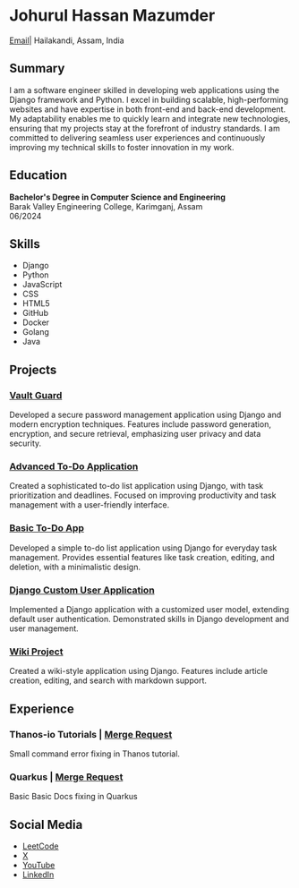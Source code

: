 # Johurul Hassan Mazumder

[Email](mailto:johurulhassan000@gmail.com)| Hailakandi, Assam, India

## Summary

I am a software engineer skilled in developing web applications using the Django framework and Python. I excel in building scalable, high-performing websites and have expertise in both front-end and back-end development. My adaptability enables me to quickly learn and integrate new technologies, ensuring that my projects stay at the forefront of industry standards. I am committed to delivering seamless user experiences and continuously improving my technical skills to foster innovation in my work.

## Education

**Bachelor's Degree in Computer Science and Engineering**  
Barak Valley Engineering College, Karimganj, Assam  
06/2024

## Skills

- Django
- Python
- JavaScript
- CSS
- HTML5
- GitHub
- Docker
- Golang
- Java

## Projects

### [Vault Guard](https://github.com/johurul000/vault_guard)

Developed a secure password management application using Django and modern encryption techniques. Features include password generation, encryption, and secure retrieval, emphasizing user privacy and data security.

### [Advanced To-Do Application](https://github.com/johurul000/Advanced-To-Do-Application)

Created a sophisticated to-do list application using Django, with task prioritization and deadlines. Focused on improving productivity and task management with a user-friendly interface.

### [Basic To-Do App](https://github.com/johurul000/Basic-To-Do-App)

Developed a simple to-do list application using Django for everyday task management. Provides essential features like task creation, editing, and deletion, with a minimalistic design.

### [Django Custom User Application](https://github.com/johurul000/Django-Custom-User-Application)

Implemented a Django application with a customized user model, extending default user authentication. Demonstrated skills in Django development and user management.

### [Wiki Project](https://github.com/johurul000/wiki-project01)

Created a wiki-style application using Django. Features include article creation, editing, and search with markdown support.

## Experience

### Thanos-io Tutorials | [Merge Request](https://github.com/thanos-io/tutorials/pull/3)

Small command error fixing in Thanos tutorial.

### Quarkus | [Merge Request](https://github.com/quarkusio/quarkus/pull/22052)

Basic Basic Docs fixing in Quarkus

## Social Media
- [ LeetCode ](https://leetcode.com/u/Johurul000/)
- [ X ](https://x.com/johurulmaz)
- [ YouTube ](https://www.youtube.com/@johurulhassan)
- [ LinkedIn ](https://www.linkedin.com/in/johurul-hassan-mazumder-936620234/)
